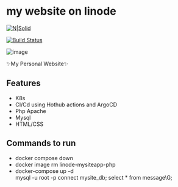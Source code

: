 # my website on linode 

[![N|Solid](https://cldup.com/dTxpPi9lDf.thumb.png)](https://nodesource.com/products/nsolid)

[![Build Status](https://travis-ci.org/joemccann/dillinger.svg?branch=master)](https://travis-ci.org/joemccann/dillinger)

![image](https://github.com/hkandeal/linode-booksapp/assets/25661435/8dcb4ce9-10a1-4d0b-948b-106c598e108a)



 ✨My Personal Website✨


## Features

- K8s
- CI/Cd using Hothub actions and ArgoCD 
- Php Apache
- Mysql
- HTML/CSS


## Commands to run
- docker compose down 
- docker image rm linode-mysiteapp-php
- docker-compose up -d  
mysql -u root -p 
connect mysite_db;
select * from message\G;

